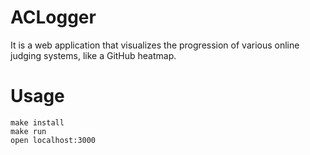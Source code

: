 # ACLogger
It is a web application that visualizes the progression of various online judging systems, like a GitHub heatmap.

# Usage
```shell
make install
make run
open localhost:3000
```
